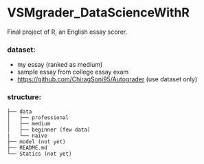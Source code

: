 # VSMgrader_DataScienceWithR
Final project of R, an English essay scorer.

### dataset:
- my essay (ranked as medium)
- sample essay from college essay exam
- https://github.com/ChiragSoni95/Autograder (use dataset only)

### structure:
```
├── data
│   ├── professional
│   ├── medium
│   ├── beginner (few data)
|   └── naive  
├── model (not yet)
├── README.md
└── Statics (not yet)
```
